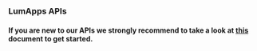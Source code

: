 ### LumApps APIs
#### If you are new to our APIs we strongly recommend to take a look at [this](https://docs.google.com/presentation/d/13jKD9HL4VuSJ8A2QOP2sxODmrdQ1krPXoSaWUEcz6mQ/edit#slide=id.g43ec912a44_0_0) document to get started. 

